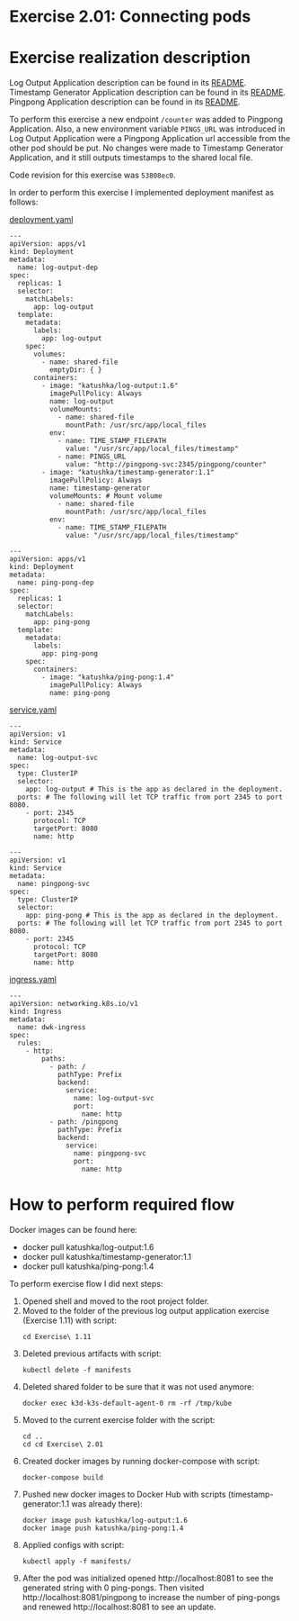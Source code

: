 # Exercise 2.01: Connecting pods

# Exercise realization description

Log Output Application description can be found in its [README](../log-output/README.md).  
Timestamp Generator Application description can be found in its [README](../timestamp-generator/README.md).
Pingpong Application description can be found in its [README](../ping-pong/README.md).

To perform this exercise a new endpoint `/counter` was added to Pingpong Application.
Also, a new environment variable `PINGS_URL` was introduced in Log Output Application were a Pingpong Application url 
accessible from the other pod should be put.
No changes were made to Timestamp Generator Application, and it still outputs timestamps to the shared local file.

Code revision for this exercise was `53808ec0`.

In order to perform this exercise I implemented deployment manifest as follows:

[deployment.yaml](./manifests/2.deployment.yaml)
```shell
---
apiVersion: apps/v1
kind: Deployment
metadata:
  name: log-output-dep
spec:
  replicas: 1
  selector:
    matchLabels:
      app: log-output
  template:
    metadata:
      labels:
        app: log-output
    spec:
      volumes:
        - name: shared-file
          emptyDir: { }
      containers:
        - image: "katushka/log-output:1.6"
          imagePullPolicy: Always
          name: log-output
          volumeMounts:
            - name: shared-file
              mountPath: /usr/src/app/local_files
          env:
            - name: TIME_STAMP_FILEPATH
              value: "/usr/src/app/local_files/timestamp"
            - name: PINGS_URL
              value: "http://pingpong-svc:2345/pingpong/counter"
        - image: "katushka/timestamp-generator:1.1"
          imagePullPolicy: Always
          name: timestamp-generator
          volumeMounts: # Mount volume
            - name: shared-file
              mountPath: /usr/src/app/local_files
          env:
            - name: TIME_STAMP_FILEPATH
              value: "/usr/src/app/local_files/timestamp"

---
apiVersion: apps/v1
kind: Deployment
metadata:
  name: ping-pong-dep
spec:
  replicas: 1
  selector:
    matchLabels:
      app: ping-pong
  template:
    metadata:
      labels:
        app: ping-pong
    spec:
      containers:
        - image: "katushka/ping-pong:1.4"
          imagePullPolicy: Always
          name: ping-pong

```
[service.yaml](./manifests/1.service.yaml)
```shell
---
apiVersion: v1
kind: Service
metadata:
  name: log-output-svc
spec:
  type: ClusterIP
  selector:
    app: log-output # This is the app as declared in the deployment.
  ports: # The following will let TCP traffic from port 2345 to port 8080.
    - port: 2345
      protocol: TCP
      targetPort: 8080
      name: http

---
apiVersion: v1
kind: Service
metadata:
  name: pingpong-svc
spec:
  type: ClusterIP
  selector:
    app: ping-pong # This is the app as declared in the deployment.
  ports: # The following will let TCP traffic from port 2345 to port 8080.
    - port: 2345
      protocol: TCP
      targetPort: 8080
      name: http

```
[ingress.yaml](./manifests/3.ingress.yaml)
```shell
---
apiVersion: networking.k8s.io/v1
kind: Ingress
metadata:
  name: dwk-ingress
spec:
  rules:
    - http:
        paths:
          - path: /
            pathType: Prefix
            backend:
              service:
                name: log-output-svc
                port:
                  name: http
          - path: /pingpong
            pathType: Prefix
            backend:
              service:
                name: pingpong-svc
                port:
                  name: http

```
# How to perform required flow

Docker images can be found here:
- docker pull katushka/log-output:1.6
- docker pull katushka/timestamp-generator:1.1
- docker pull katushka/ping-pong:1.4

To perform exercise flow I did next steps:

1. Opened shell and moved to the root project folder.  
2. Moved to the folder of the previous log output application exercise (Exercise 1.11) with script:
    ```shell
    cd Exercise\ 1.11
    ```
3. Deleted previous artifacts with script:
    ```shell
    kubectl delete -f manifests
    ```
4. Deleted shared folder to be sure that it was not used anymore:
    ```shell
    docker exec k3d-k3s-default-agent-0 rm -rf /tmp/kube
    ```
5. Moved to the current exercise folder with the script:
    ```shell
    cd ..
    cd cd Exercise\ 2.01
    ```
6. Created docker images by running docker-compose with script:
    ```shell
    docker-compose build
    ```
7. Pushed new docker images to Docker Hub with scripts (timestamp-generator:1.1 was already there):
    ```shell
    docker image push katushka/log-output:1.6
    docker image push katushka/ping-pong:1.4
    ```
8. Applied configs with script:
    ```shell
    kubectl apply -f manifests/
    ```  
9. After the pod was initialized opened http://localhost:8081 to see the generated string with 0 ping-pongs.
   Then visited http://localhost:8081/pingpong to increase the number of ping-pongs and renewed http://localhost:8081 to see an update.
